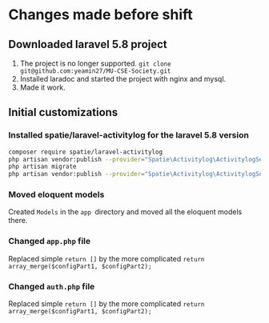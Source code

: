 # Changes made before shift

## Downloaded laravel 5.8 project
1. The project is no longer supported.
```git clone git@github.com:yeamin27/MU-CSE-Society.git```
2. Installed laradoc and started the project with nginx and mysql.
3. Made it work.

## Initial customizations
### Installed spatie/laravel-activitylog for the laravel 5.8 version
```bash
composer require spatie/laravel-activitylog
php artisan vendor:publish --provider="Spatie\Activitylog\ActivitylogServiceProvider" --tag="migrations"
php artisan migrate
php artisan vendor:publish --provider="Spatie\Activitylog\ActivitylogServiceProvider" --tag="config"
```

### Moved eloquent models

Created `Models` in the `app `directory and moved all the eloquent models there.

### Changed `app.php` file

Replaced simple `return []` by the more complicated `return array_merge($configPart1, $configPart2);`

### Changed `auth.php` file

Replaced simple `return []` by the more complicated `return array_merge($configPart1, $configPart2);`



